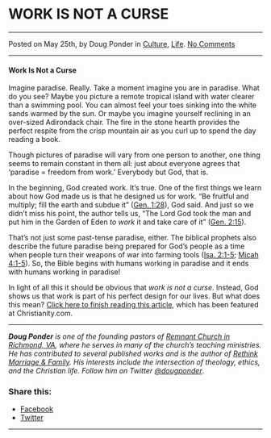 WORK IS NOT A CURSE
===================

* * *

Posted on May 25th, by Doug Ponder in [Culture](http://www.remnantresource.org/category/culture/), [Life](http://www.remnantresource.org/category/life/). [No Comments](http://www.remnantresource.org/work-curse/#respond)

* * *

#### **Work Is Not a Curse**

Imagine paradise. Really. Take a moment imagine you are in paradise. What do you see? Maybe you picture a remote tropical island with water clearer than a swimming pool. You can almost feel your toes sinking into the white sands warmed by the sun. Or maybe you imagine yourself reclining in an over-sized Adirondack chair. The fire in the stone hearth provides the perfect respite from the crisp mountain air as you curl up to spend the day reading a book.

Though pictures of paradise will vary from one person to another, one thing seems to remain constant in them all: just about everyone agrees that ‘paradise = freedom from work.’ Everybody but God, that is.

In the beginning, God created work. It’s true. One of the first things we learn about how God made us is that he designed us for work. “Be fruitful and multiply; fill the earth and subdue it” ([Gen. 1:28](http://www.biblestudytools.com/genesis/1-28.html)), God said. And just so we didn’t miss his point, the author tells us, “The Lord God took the man and put him in the Garden of Eden _to work_ it and take care of it” ([Gen. 2:15](http://www.biblestudytools.com/genesis/2-15.html)).

That’s not just some past-tense paradise, either. The biblical prophets also describe the future paradise being prepared for God’s people as a time when people turn their weapons of war into farming tools ([Isa. 2:1-5](http://www.biblestudytools.com/isaiah/passage.aspx?q=isaiah+2:1-5); [Micah 4:1-5](http://www.biblestudytools.com/micah/passage.aspx?q=micah+4:1-5)). So, the Bible begins with humans working in paradise and it ends with humans working in paradise!

In light of all this it should be obvious that _work_ _is not a curse_. Instead, God shows us that work is part of his perfect design for our lives. But what does this mean? [Click here to finish reading this article](http://www.christianity.com/christian-life/vocation-and-calling/work-is-not-a-curse.html?p=0), which has been featured at Christianity.com.

* * *

_**Doug Ponder** is one of the founding pastors of [Remnant Church in Richmond, VA](http://www.remnantrichmond.org/), where he serves in many of the church’s teaching ministries. He has contributed to several published works and is the author of [Rethink Marriage & Family](http://www.remnantrichmond.org/mediafiles/uploaded/r/0e1604567_rethink-marriage-and-family-ebook.pdf). His interests include the intersection of theology, ethics, and the Christian life. Follow him on Twitter [@dougponder](https://twitter.com/dougponder)_.

### Share this:

*   [Facebook](http://www.remnantresource.org/work-curse/?share=facebook "Click to share on Facebook")
*   [Twitter](http://www.remnantresource.org/work-curse/?share=twitter "Click to share on Twitter")

  

* * *
